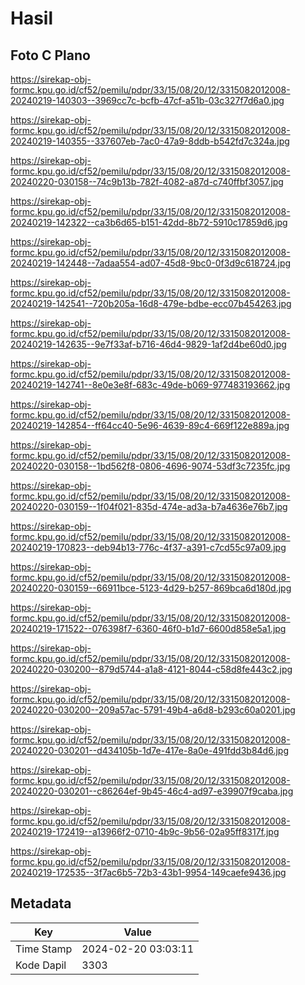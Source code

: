 # Hasil

## Foto C Plano

https://sirekap-obj-formc.kpu.go.id/cf52/pemilu/pdpr/33/15/08/20/12/3315082012008-20240219-140303--3969cc7c-bcfb-47cf-a51b-03c327f7d6a0.jpg

https://sirekap-obj-formc.kpu.go.id/cf52/pemilu/pdpr/33/15/08/20/12/3315082012008-20240219-140355--337607eb-7ac0-47a9-8ddb-b542fd7c324a.jpg

https://sirekap-obj-formc.kpu.go.id/cf52/pemilu/pdpr/33/15/08/20/12/3315082012008-20240220-030158--74c9b13b-782f-4082-a87d-c740ffbf3057.jpg

https://sirekap-obj-formc.kpu.go.id/cf52/pemilu/pdpr/33/15/08/20/12/3315082012008-20240219-142322--ca3b6d65-b151-42dd-8b72-5910c17859d6.jpg

https://sirekap-obj-formc.kpu.go.id/cf52/pemilu/pdpr/33/15/08/20/12/3315082012008-20240219-142448--7adaa554-ad07-45d8-9bc0-0f3d9c618724.jpg

https://sirekap-obj-formc.kpu.go.id/cf52/pemilu/pdpr/33/15/08/20/12/3315082012008-20240219-142541--720b205a-16d8-479e-bdbe-ecc07b454263.jpg

https://sirekap-obj-formc.kpu.go.id/cf52/pemilu/pdpr/33/15/08/20/12/3315082012008-20240219-142635--9e7f33af-b716-46d4-9829-1af2d4be60d0.jpg

https://sirekap-obj-formc.kpu.go.id/cf52/pemilu/pdpr/33/15/08/20/12/3315082012008-20240219-142741--8e0e3e8f-683c-49de-b069-977483193662.jpg

https://sirekap-obj-formc.kpu.go.id/cf52/pemilu/pdpr/33/15/08/20/12/3315082012008-20240219-142854--ff64cc40-5e96-4639-89c4-669f122e889a.jpg

https://sirekap-obj-formc.kpu.go.id/cf52/pemilu/pdpr/33/15/08/20/12/3315082012008-20240220-030158--1bd562f8-0806-4696-9074-53df3c7235fc.jpg

https://sirekap-obj-formc.kpu.go.id/cf52/pemilu/pdpr/33/15/08/20/12/3315082012008-20240220-030159--1f04f021-835d-474e-ad3a-b7a4636e76b7.jpg

https://sirekap-obj-formc.kpu.go.id/cf52/pemilu/pdpr/33/15/08/20/12/3315082012008-20240219-170823--deb94b13-776c-4f37-a391-c7cd55c97a09.jpg

https://sirekap-obj-formc.kpu.go.id/cf52/pemilu/pdpr/33/15/08/20/12/3315082012008-20240220-030159--66911bce-5123-4d29-b257-869bca6d180d.jpg

https://sirekap-obj-formc.kpu.go.id/cf52/pemilu/pdpr/33/15/08/20/12/3315082012008-20240219-171522--076398f7-6360-46f0-b1d7-6600d858e5a1.jpg

https://sirekap-obj-formc.kpu.go.id/cf52/pemilu/pdpr/33/15/08/20/12/3315082012008-20240220-030200--879d5744-a1a8-4121-8044-c58d8fe443c2.jpg

https://sirekap-obj-formc.kpu.go.id/cf52/pemilu/pdpr/33/15/08/20/12/3315082012008-20240220-030200--209a57ac-5791-49b4-a6d8-b293c60a0201.jpg

https://sirekap-obj-formc.kpu.go.id/cf52/pemilu/pdpr/33/15/08/20/12/3315082012008-20240220-030201--d434105b-1d7e-417e-8a0e-491fdd3b84d6.jpg

https://sirekap-obj-formc.kpu.go.id/cf52/pemilu/pdpr/33/15/08/20/12/3315082012008-20240220-030201--c86264ef-9b45-46c4-ad97-e39907f9caba.jpg

https://sirekap-obj-formc.kpu.go.id/cf52/pemilu/pdpr/33/15/08/20/12/3315082012008-20240219-172419--a13966f2-0710-4b9c-9b56-02a95ff8317f.jpg

https://sirekap-obj-formc.kpu.go.id/cf52/pemilu/pdpr/33/15/08/20/12/3315082012008-20240219-172535--3f7ac6b5-72b3-43b1-9954-149caefe9436.jpg


## Metadata

| Key        | Value               |
| ---------- | ------------------- |
| Time Stamp | 2024-02-20 03:03:11 |
| Kode Dapil | 3303                |



